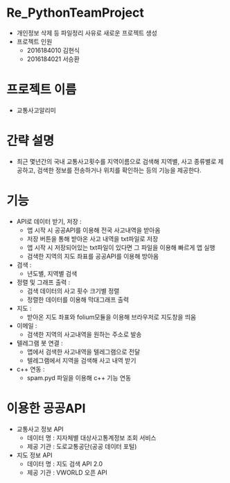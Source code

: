 # Re_PythonTeamProject
- 개인정보 삭제 등 파일정리 사유로 새로운 프로젝트 생성
- 프로젝트 인원
  * 2016184010 김현식
  * 2016184021 서승환

# 프로젝트 이름
- 교통사고알리미
  
# 간략 설명
- 최근 몇년간의 국내 교통사고횟수를 지역이름으로 검색해 지역별, 사고 종류별로 제공하고, 검색한 정보를 전송하거나 위치를 확인하는 등의 기능을 제공한다.
  
# 기능

- API로 데이터 받기, 저장 :
  * 앱 시작 시 공공API를 이용해 전국 사고내역을 받아옴
  * 저장 버튼을 통해 받아온 사고 내역을 txt파일로 저장
  * 앱 시작 시 저장되어있는 txt파일이 있다면 그 파일을 이용해 빠르게 앱 실행
  * 검색한 지역의 지도 좌표를 공공API를 이용해 방아옴
- 검색 :
  * 년도별, 지역별 검색
- 정렬 및 그래프 출력 :
  * 검색 데이터의 사고 횟수 크기별 정렬
  * 정렬한 데이터를 이용해 막대그래프 출력
- 지도 :
  * 받아온 지도 좌표와 folium모듈을 이용해 브라우저로 지도창을 띄움
- 이메일 :
  * 검색한 지역의 사고내역을 원하는 주소로 발송
- 텔레그램 봇 연결 :
  * 앱에서 검색한 사고내역을 텔레그램으로  전달
  * 텔레그램에서 지역을 검색해 사고 내역 받기
- c++ 연동 :
  * spam.pyd 파일을 이용해 c++ 기능 연동
  
  
# 이용한 공공API 
- 교통사고 정보 API 
   * 데이터 명 : 지자체별 대상사고통계정보 조회 서비스
   * 제공 기관 : 도로교통공단(공공 데이터 포털)
- 지도 정보 API
   * 데이터 명 : 지도 검색 API 2.0
   * 제공 기관 : VWORLD 오픈 API
